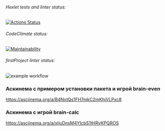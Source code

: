 ###### Hexlet tests and linter status:
[![Actions Status](https://github.com/natakhrom/frontend-project-lvl1/workflows/hexlet-check/badge.svg)](https://github.com/natakhrom/frontend-project-lvl1/actions)
###### CodeClimate status:
[![Maintainability](https://api.codeclimate.com/v1/badges/c71ccd7febcdf7defd69/maintainability)](https://codeclimate.com/github/natakhrom/frontend-project-lvl1/maintainability)
###### firstProject linter status:
![example workflow](https://github.com/natakhrom/frontend-project-lvl1/actions/workflows/firstProject.yml/badge.svg)


### Аскинема с примером установки пакета и игрой brain-even
https://asciinema.org/a/B4NxtQs1FH7mkC2mKhiVLPxc8

### Аскинема с игрой brain-calc
https://asciinema.org/a/xljuDnsM4YIcbS1tHRvKPQROS